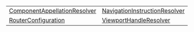 |                                                                                                |                                                                                                  |
| ---------------------------------------------------------------------------------------------- | ------------------------------------------------------------------------------------------------ |
| [ComponentAppellationResolver](/router/literal/type-resolvers/componentappellationresolver.md) | [NavigationInstructionResolver](/router/literal/type-resolvers/navigationinstructionresolver.md) |
| [RouterConfiguration](/router/literal/configuration/routerconfiguration.md)                    | [ViewportHandleResolver](/router/literal/type-resolvers/viewporthandleresolver.md)               |